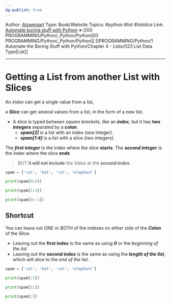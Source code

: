 ```yaml
---
dg-publish: true
---
```

Author: [Alsweigart](https://alsweigart.com/)
Type: Book/Website
Topics: #python #list #listslice
Link: [Automate boring stuff with Python](https://automatetheboringstuff.com/)
∗:[[00 PROGRAMMING/Python/_Python/Python\|00 PROGRAMMING/Python/_Python/Python]] [[PROGRAMMING/Python/1 Automate the Boring Stuff with Python/Chapter 4 - Lists/023 List Data Type\|List]] 

---
# Getting a List from another List with Slices

An _index_ can get a single value from a list,

a ___Slice___ can get several values from a list, in the form of a new list.

- A slice is typed _between square brackets_, like an ___index___, but it has __two integers__ separated by a ___colon___.
	- ___spam\[2]___ is a list with an index (one integer).
	- ___spam\[1:4]___ is a list with a slice (two integers).

The ___first integer___ is the index where the slice __starts__. 
The ___second integer___ is the index where the slice __ends__ 
>BUT __it will not include__ the _Value_ at the ___second index___.

```python
spam = ['cat', 'bat', 'rat', 'elephant']

print(spam[0:4])

print(spam[1:3])

print(spam[0:-1])
```

## Shortcut
You can leave out _ONE_ or _BOTH_ of the indexes on either side of the ___Colon___ of the Slice.

- Leaving out the __first index__ is the same as using ___0___ or the _beginning of the list_
- Leaving out the __second index__ is the same as using the ___length of the list___, which will slice to the _end of the list_.
```python
spam = ['cat', 'bat', 'rat', 'elephant']

print(spam[:2])

print(spam[1:])

print(spam[:])
```